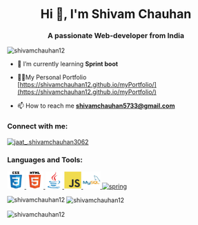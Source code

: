 <h1 align="center">Hi 👋, I'm Shivam Chauhan</h1>
<h3 align="center">A passionate Web-developer from India</h3>

<p align="left"> <img src="https://komarev.com/ghpvc/?username=shivamchauhan12&label=Profile%20views&color=0e75b6&style=flat" alt="shivamchauhan12" /> </p>

- 🌱 I’m currently learning **Sprint boot**

- 👨‍💻My Personal Portfolio [https://shivamchauhan12.github.io/myPortfolio/](https://shivamchauhan12.github.io/myPortfolio/)

- 📫 How to reach me **shivamchauhan5733@gmail.com**

<h3 align="left">Connect with me:</h3>
<p align="left">
<a href="https://instagram.com/jaat_.shivamchauhan3062" target="blank"><img align="center" src="https://raw.githubusercontent.com/rahuldkjain/github-profile-readme-generator/master/src/images/icons/Social/instagram.svg" alt="jaat_.shivamchauhan3062" height="30" width="40" /></a>
</p>

<h3 align="left">Languages and Tools:</h3>
<p align="left"> <a href="https://www.w3schools.com/css/" target="_blank" rel="noreferrer"> <img src="https://raw.githubusercontent.com/devicons/devicon/master/icons/css3/css3-original-wordmark.svg" alt="css3" width="40" height="40"/> </a> <a href="https://www.w3.org/html/" target="_blank" rel="noreferrer"> <img src="https://raw.githubusercontent.com/devicons/devicon/master/icons/html5/html5-original-wordmark.svg" alt="html5" width="40" height="40"/> </a> <a href="https://www.java.com" target="_blank" rel="noreferrer"> <img src="https://raw.githubusercontent.com/devicons/devicon/master/icons/java/java-original.svg" alt="java" width="40" height="40"/> </a> <a href="https://developer.mozilla.org/en-US/docs/Web/JavaScript" target="_blank" rel="noreferrer"> <img src="https://raw.githubusercontent.com/devicons/devicon/master/icons/javascript/javascript-original.svg" alt="javascript" width="40" height="40"/> </a> <a href="https://www.mysql.com/" target="_blank" rel="noreferrer"> <img src="https://raw.githubusercontent.com/devicons/devicon/master/icons/mysql/mysql-original-wordmark.svg" alt="mysql" width="40" height="40"/> </a> <a href="https://spring.io/" target="_blank" rel="noreferrer"> <img src="https://www.vectorlogo.zone/logos/springio/springio-icon.svg" alt="spring" width="40" height="40"/> </a> </p>

<p><img align="left" src="https://github-readme-stats.vercel.app/api/top-langs?username=shivamchauhan12&show_icons=true&locale=en&layout=compact" alt="shivamchauhan12" /></p>

<p>&nbsp;<img align="center" src="https://github-readme-stats.vercel.app/api?username=shivamchauhan12&show_icons=true&locale=en" alt="shivamchauhan12" /></p>

<p><img align="center" src="https://github-readme-streak-stats.herokuapp.com/?user=shivamchauhan12&" alt="shivamchauhan12" /></p>





